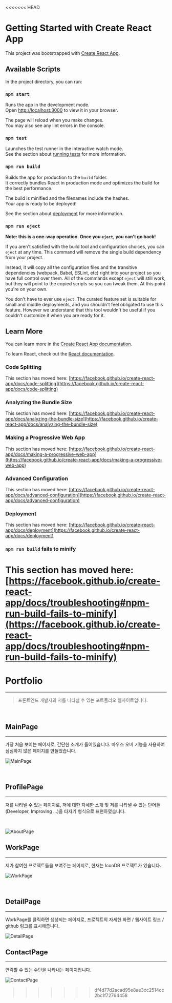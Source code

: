 <<<<<<< HEAD
# Getting Started with Create React App

This project was bootstrapped with [Create React App](https://github.com/facebook/create-react-app).

## Available Scripts

In the project directory, you can run:

### `npm start`

Runs the app in the development mode.\
Open [http://localhost:3000](http://localhost:3000) to view it in your browser.

The page will reload when you make changes.\
You may also see any lint errors in the console.

### `npm test`

Launches the test runner in the interactive watch mode.\
See the section about [running tests](https://facebook.github.io/create-react-app/docs/running-tests) for more information.

### `npm run build`

Builds the app for production to the `build` folder.\
It correctly bundles React in production mode and optimizes the build for the best performance.

The build is minified and the filenames include the hashes.\
Your app is ready to be deployed!

See the section about [deployment](https://facebook.github.io/create-react-app/docs/deployment) for more information.

### `npm run eject`

**Note: this is a one-way operation. Once you `eject`, you can't go back!**

If you aren't satisfied with the build tool and configuration choices, you can `eject` at any time. This command will remove the single build dependency from your project.

Instead, it will copy all the configuration files and the transitive dependencies (webpack, Babel, ESLint, etc) right into your project so you have full control over them. All of the commands except `eject` will still work, but they will point to the copied scripts so you can tweak them. At this point you're on your own.

You don't have to ever use `eject`. The curated feature set is suitable for small and middle deployments, and you shouldn't feel obligated to use this feature. However we understand that this tool wouldn't be useful if you couldn't customize it when you are ready for it.

## Learn More

You can learn more in the [Create React App documentation](https://facebook.github.io/create-react-app/docs/getting-started).

To learn React, check out the [React documentation](https://reactjs.org/).

### Code Splitting

This section has moved here: [https://facebook.github.io/create-react-app/docs/code-splitting](https://facebook.github.io/create-react-app/docs/code-splitting)

### Analyzing the Bundle Size

This section has moved here: [https://facebook.github.io/create-react-app/docs/analyzing-the-bundle-size](https://facebook.github.io/create-react-app/docs/analyzing-the-bundle-size)

### Making a Progressive Web App

This section has moved here: [https://facebook.github.io/create-react-app/docs/making-a-progressive-web-app](https://facebook.github.io/create-react-app/docs/making-a-progressive-web-app)

### Advanced Configuration

This section has moved here: [https://facebook.github.io/create-react-app/docs/advanced-configuration](https://facebook.github.io/create-react-app/docs/advanced-configuration)

### Deployment

This section has moved here: [https://facebook.github.io/create-react-app/docs/deployment](https://facebook.github.io/create-react-app/docs/deployment)

### `npm run build` fails to minify

This section has moved here: [https://facebook.github.io/create-react-app/docs/troubleshooting#npm-run-build-fails-to-minify](https://facebook.github.io/create-react-app/docs/troubleshooting#npm-run-build-fails-to-minify)
=======
# Portfolio
-----
>  프론트엔드 개발자의 저를 나타낼 수 있는 포트폴리오 웹사이트입니다.

<br>

## MainPage
-----
가장 처음 보이는 페이지로, 간단한 소개가 들어있습니다. 마우스 오버 기능을 사용하여 심심하지 않은 페이지를 만들었습니다.

![MainPage](https://user-images.githubusercontent.com/89950902/226186626-a8a24442-3252-4c86-94e7-6a44b6ada5a3.PNG)

<br>

## ProfilePage
-------
저를 나타낼 수 있는 페이지로, 저에 대한 자세한 소개 및 저를 나타낼 수 있는 단어들(Developer, Improving ...)을 타자기 형식으로 표현하였습니다. 

<br>

![AboutPage](https://user-images.githubusercontent.com/89950902/226186718-9fe80c99-4179-4879-aa12-8c121f1863bc.PNG)

## WorkPage
-------
제가 참여한 프로젝트들을 보여주는 페이지로, 현재는 IconDB 프로젝트가 있습니다.

![WorkPage](https://user-images.githubusercontent.com/89950902/226186780-cb285034-9646-46aa-a99a-e731ab4878a0.PNG)

<br>

## DetailPage
-------
WorkPage를 클릭하면 생성되는 페이지로, 프로젝트의 자세한 화면 / 웹사이트 링크 /  github 링크를 표시해줍니다. 

![DetailPage](https://user-images.githubusercontent.com/89950902/226186789-8e85c64c-2b7b-4a58-863f-c3f88631e343.PNG)
<br>

## ContactPage
-------
연락할 수 있는 수단을 나타내는 페이지입니다.

![ContactPage](https://user-images.githubusercontent.com/89950902/226186795-d7530b4e-f1ab-43bb-8d23-322f148d97dc.PNG)
>>>>>>> df4d77d2acad95e8ae3cc2514cc2bc1f72764458
